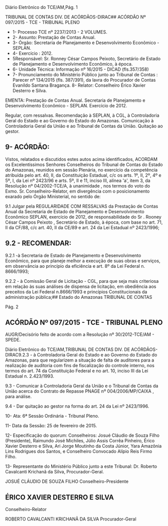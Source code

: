 Diário Eletrônico do TCE/AM,Pág. 1

TRIBUNAL DE CONTAS DIV. DE ACÓRDÃOS-DIRAC## ACÓRDÃO Nº 097/2015 - TCE - TRIBUNAL PLENO

- 1- Processo TCE nº 2237/2013 - 2 VOLUMES.
- 2- Assunto: Prestação de Contas Anual.
- 3- Órgão: Secretaria de Planejamento e Desenvolvimento Econômico - SEPLAN.
- 4- Exercício : 2012.
- 5Responsável: Sr. Ronney César Campos Peixoto, Secretário de Estado de Planejamento e Desenvolvimento Econômico, à época.
- 6- Unidade Técnica: Informação nº 16/2015 - DICAD (fls.357/358)
- 7-  Pronunciamento  do  Ministério  Público  junto  ao  Tribunal  de  Contas :  Parecer  nº 134/2015 (fls. 387/391), da lavra do Procurador de Contas Evanildo Santana Bragança. 8- Relator: Conselheiro Érico Xavier Desterro e Silva.

EMENTA: Prestação de Contas Anual. Secretaria de Planejamento  e Desenvolvimento Econômico - SEPLAN. Exercício de 2012.

Regular, com ressalvas. Recomendação à SEPLAN,  à  CGL,  à  Controladoria  Geral  do Estado e ao Governo do Estado do Amazonas. Comunicação à Controladoria Geral da União e ao  Tribunal  de  Contas  da  União.  Quitação  ao gestor.

## 9- ACÓRDÃO:

Vistos, relatados e discutidos estes autos acima identificados,  ACORDAM os Excelentíssimos  Senhores  Conselheiros do Tribunal de Contas do Estado do Amazonas, reunidos em sessão Plenária, no exercício da competência atribuída pelo  art. 40, II, da Constituição Estadual, c/c os arts. 1º, II, 2º, 4º e 5º, I, da Lei nº 2423/96 e arts. 5º, II e 11, inciso III, alínea 'a', item 3, da Resolução nº 04/2002-TCE/A, à unanimidade , nos termos do voto do Exmo. Sr. Conselheiro-Relator, em divergência com o posicionamento exarado pelo Órgão Ministerial, no sentido de:

9.1  Julgar  pela REGULARIDADE COM RESSALVAS da  Prestação  de Contas Anual da Secretaria de Estado de Planejamento e Desenvolvimento Econômico SEPLAN, exercício de 2012, de responsabilidade do Sr . Rooney César Campos Peixoto , Secretário de Estado, à época, com base no art. 71, II da CF/88, c/c art. 40, II da CE/89 e art. 24 da Lei Estadual nº 2423/1996;

## 9.2 - RECOMENDAR:

9.2.1 -à Secretaria de Estado  de  Planejamento  e  Desenvolvimento Econômico, para que planeje melhor a execução de suas obras e serviços, em  observância  ao  princípio  da  eficiência  e  art.  8º  da  Lei  Federal  n. 8666/1993;

9.2.2 - à Comissão Geral de Licitação - CGL, para que seja mais criteriosa em relação às suas análises de dispensa de licitação, em obediência  aos preceitos da Lei Federal n.8666/1993  e  princípios Constitucionais da administração pública;## Estado do Amazonas TRIBUNAL DE CONTAS

Pág. 2

## ACÓRDÃO Nº 097/2015 - TCE - TRIBUNAL PLENO

AUGR/Decisório feito de acordo com a Resolução nº 30/2012-TCE/AM - SPEDE.

Diário Eletrônico do TCE/AM,TRIBUNAL DE CONTAS DIV. DE ACÓRDÃOS-DIRAC9.2.3  -  à  Controladoria  Geral  do  Estado  e  ao  Governo  do  Estado  do Amazonas,  para  que  regularizem  a  situação  de  falta  de  auditores  para  a realização  de  auditoria  com  fins  de  fiscalização  do  controle  interno,  nos termos  do  art.  74  da  Constituição  Federal  e  no  art.  10,  inciso  III  da  Lei Estadual n. 2.423/1993.

9.3 - Comunicar à Controladoria Geral da União e o Tribunal de Contas da União acerca do Contrato de Repasse PNAGE nº 004/2006/MP/CAIXA , para análise.

9.4 - Dar quitação ao gestor na forma do art. 24 da Lei nº 2423/1996.

10- Ata: 6ª Sessão Ordinária - Tribunal Pleno.

11- Data da Sessão: 25 de fevereiro de 2015.

12- Especificação do quorum: Conselheiros: Josué Cláudio de Souza Filho (Presidente), Raimundo  José  Michiles,  Júlio  Assis  Corrêa  Pinheiro,  Érico  Xavier  Desterro  e  Silva,  Ari Jorge Moutinho da Costa Júnior, Yara Amazônia Lins Rodrigues dos Santos, e Conselheiro Convocado Alípio Reis Firmo Filho.

13- Representante do Ministério Público junto a este Tribunal: Dr. Roberto Cavalcanti Krichanã da Silva, Procurador-Geral.

JOSUÉ CLÁUDIO DE SOUZA FILHO Conselheiro-Presidente

## ÉRICO XAVIER DESTERRO E SILVA

Conselheiro-Relator

ROBERTO CAVALCANTI KRICHANÃ DA SILVA Procurador-Geral